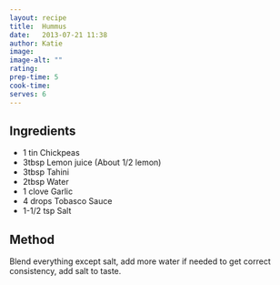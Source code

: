 ```yaml
---
layout: recipe
title:  Hummus
date:   2013-07-21 11:38
author: Katie
image:
image-alt: ""
rating:
prep-time: 5
cook-time:
serves: 6
---
```


## Ingredients
- 1 tin Chickpeas
- 3tbsp Lemon juice (About 1/2 lemon)
- 3tbsp Tahini
- 2tbsp Water
- 1 clove Garlic
- 4 drops Tobasco Sauce
- 1-1/2 tsp Salt

## Method
Blend everything except salt, add more water if needed to get correct consistency, add salt to taste.
